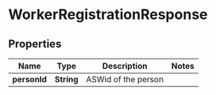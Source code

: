 

# WorkerRegistrationResponse

## Properties

Name | Type | Description | Notes
------------ | ------------- | ------------- | -------------
**personId** | **String** | ASWid of the person | 



